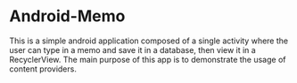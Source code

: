 # Android-Memo
This is a simple android application composed of a single activity where the user can type in a memo and save it in a database, then view it in a RecyclerView. The main purpose of this app is to demonstrate the usage of content providers.
